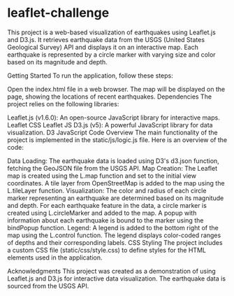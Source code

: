 # leaflet-challenge
This project is a web-based visualization of earthquakes using Leaflet.js and D3.js. It retrieves earthquake data from the USGS (United States Geological Survey) API and displays it on an interactive map. Each earthquake is represented by a circle marker with varying size and color based on its magnitude and depth.

Getting Started
To run the application, follow these steps:

Open the index.html file in a web browser.
The map will be displayed on the page, showing the locations of recent earthquakes.
Dependencies
The project relies on the following libraries:

Leaflet.js (v1.6.0): An open-source JavaScript library for interactive maps.
Leaflet CSS
Leaflet JS
D3.js (v5): A powerful JavaScript library for data visualization.
D3 JavaScript
Code Overview
The main functionality of the project is implemented in the static/js/logic.js file. Here is an overview of the code:

Data Loading:
The earthquake data is loaded using D3's d3.json function, fetching the GeoJSON file from the USGS API.
Map Creation:
The Leaflet map is created using the L.map function and set to the initial view coordinates.
A tile layer from OpenStreetMap is added to the map using the L.tileLayer function.
Visualization:
The color and radius of each circle marker representing an earthquake are determined based on its magnitude and depth.
For each earthquake feature in the data, a circle marker is created using L.circleMarker and added to the map.
A popup with information about each earthquake is bound to the marker using the bindPopup function.
Legend:
A legend is added to the bottom right of the map using the L.control function.
The legend displays color-coded ranges of depths and their corresponding labels.
CSS Styling
The project includes a custom CSS file (static/css/style.css) to define styles for the HTML elements used in the application.

Acknowledgments
This project was created as a demonstration of using Leaflet.js and D3.js for interactive data visualization. The earthquake data is sourced from the USGS API.
